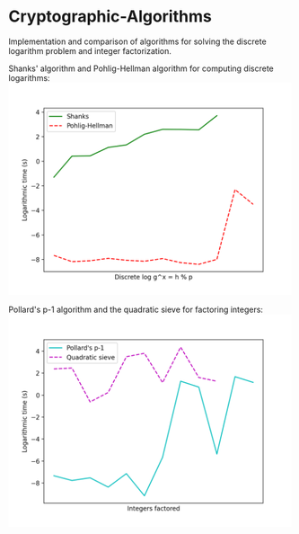 # Cryptographic-Algorithms

Implementation and comparison of algorithms for solving the discrete logarithm problem and integer factorization.

Shanks' algorithm and Pohlig-Hellman algorithm for computing discrete logarithms:
![](https://github.com/emsjob/Cryptographic-Algorithms/blob/main/Figure_4.png)

Pollard's p-1 algorithm and the quadratic sieve for factoring integers:
![](https://github.com/emsjob/Cryptographic-Algorithms/blob/main/Figure_5.png)
